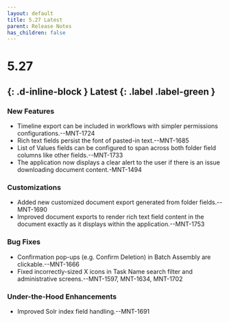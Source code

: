 ```yaml
---
layout: default
title: 5.27 Latest
parent: Release Notes
has_children: false
---
```

# 5.27
{: .d-inline-block } 
Latest
{: .label .label-green }
----
### New Features
- Timeline export can be included in workflows with simpler permissions configurations.--MNT-1724
- Rich text fields persist the font of pasted-in text.--MNT-1685
- List of Values fields can be configured to span across both folder field columns like other fields.--MNT-1733
- The application now displays a clear alert to the user if there is an issue downloading document content.-MNT-1494
### Customizations
- Added new customized document export generated from folder fields.--MNT-1690
- Improved document exports to render rich text field content in the document exactly as it displays within the application.--MNT-1753
### Bug Fixes
- Confirmation pop-ups (e.g. Confirm Deletion) in Batch Assembly are clickable.--MNT-1666
- Fixed incorrectly-sized X icons in Task Name search filter and administrative screens.--MNT-1597, MNT-1634, MNT-1702
### Under-the-Hood Enhancements
- Improved Solr index field handling.--MNT-1691